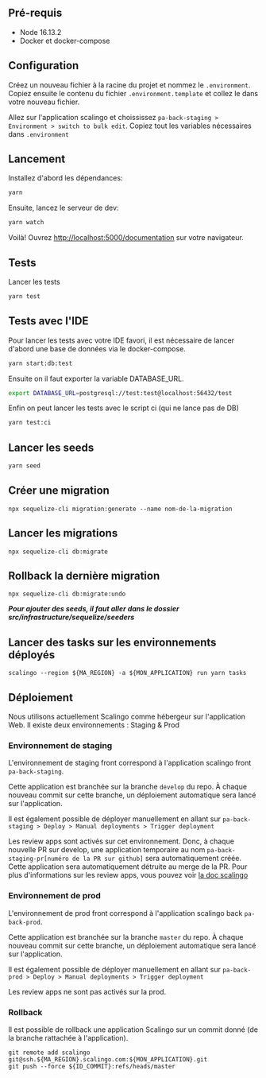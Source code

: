 ## Pré-requis

- Node 16.13.2
- Docker et docker-compose

## Configuration

Créez un nouveau fichier à la racine du projet et nommez le `.environment`. Copiez ensuite le contenu du fichier `.environment.template` et collez le dans votre nouveau fichier.

Allez sur l'application scalingo et choississez `pa-back-staging > Environment > switch to bulk edit`. Copiez tout les variables nécessaires dans `.environment`

## Lancement

Installez d'abord les dépendances:

```bash
yarn
```

Ensuite, lancez le serveur de dev:

```bash
yarn watch
```

Voilà! Ouvrez [http://localhost:5000/documentation](http://localhost:5000/documentation) sur votre navigateur.

## Tests

Lancer les tests

```bash
yarn test
```

## Tests avec l'IDE

Pour lancer les tests avec votre IDE favori, il est nécessaire de lancer d'abord une base de données via le docker-compose.

```bash
yarn start:db:test
```

Ensuite on il faut exporter la variable DATABASE_URL.

```bash
export DATABASE_URL=postgresql://test:test@localhost:56432/test
```

Enfin on peut lancer les tests avec le script ci (qui ne lance pas de DB)

```bash
yarn test:ci
```

## Lancer les seeds

```bash
yarn seed
```

## Créer une migration

    npx sequelize-cli migration:generate --name nom-de-la-migration

## Lancer les migrations

    npx sequelize-cli db:migrate

## Rollback la dernière migration

    npx sequelize-cli db:migrate:undo

**_Pour ajouter des seeds, il faut aller dans le dossier src/infrastructure/sequelize/seeders_**

## Lancer des tasks sur les environnements déployés

    scalingo --region ${MA_REGION} -a ${MON_APPLICATION} run yarn tasks

## Déploiement

Nous utilisons actuellement Scalingo comme hébergeur sur l'application Web. Il existe deux environnements : Staging & Prod

### Environnement de staging

L'environnement de staging front correspond à l'application scalingo front `pa-back-staging`.

Cette application est branchée sur la branche `develop` du repo.
À chaque nouveau commit sur cette branche, un déploiement automatique sera lancé sur l'application.

Il est également possible de déployer manuellement en allant sur `pa-back-staging > Deploy > Manual deployments > Trigger deployment`

Les review apps sont activés sur cet environnement. Donc, à chaque nouvelle PR sur develop, une application temporaire au nom `pa-back-staging-pr[numéro de la PR sur github]` sera automatiquement créée. Cette application sera automatiquement détruite au merge de la PR.
Pour plus d'informations sur les review apps, vous pouvez voir [la doc scalingo](https://doc.scalingo.com/platform/app/review-apps)

### Environnement de prod

L'environnement de prod front correspond à l'application scalingo back `pa-back-prod`.

Cette application est branchée sur la branche `master` du repo.
À chaque nouveau commit sur cette branche, un déploiement automatique sera lancé sur l'application.

Il est également possible de déployer manuellement en allant sur `pa-back-prod > Deploy > Manual deployments > Trigger deployment`

Les review apps ne sont pas activés sur la prod.

### Rollback

Il est possible de rollback une application Scalingo sur un commit donné (de la branche rattachée à l'application).

    git remote add scalingo git@ssh.${MA_REGION}.scalingo.com:${MON_APPLICATION}.git
    git push --force ${ID_COMMIT}:refs/heads/master
